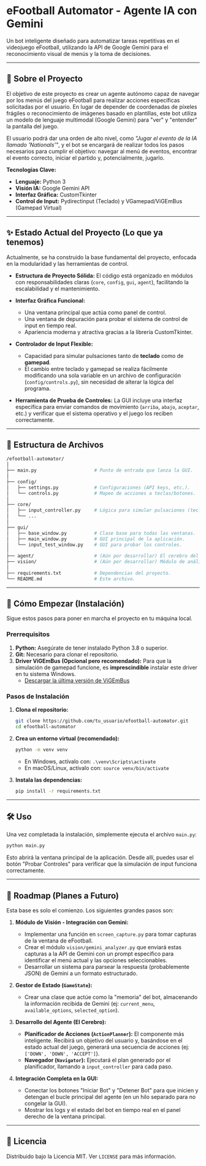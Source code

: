 # eFootball Automator - Agente IA con Gemini

Un bot inteligente diseñado para automatizar tareas repetitivas en el videojuego eFootball, utilizando la API de Google Gemini para el reconocimiento visual de menús y la toma de decisiones.

---

## 📜 Sobre el Proyecto

El objetivo de este proyecto es crear un agente autónomo capaz de navegar por los menús del juego eFootball para realizar acciones específicas solicitadas por el usuario. En lugar de depender de coordenadas de píxeles frágiles o reconocimiento de imágenes basado en plantillas, este bot utiliza un modelo de lenguaje multimodal (Google Gemini) para "ver" y "entender" la pantalla del juego.

El usuario podrá dar una orden de alto nivel, como *"Jugar el evento de la IA llamado 'Nationals'"*, y el bot se encargará de realizar todos los pasos necesarios para cumplir el objetivo: navegar al menú de eventos, encontrar el evento correcto, iniciar el partido y, potencialmente, jugarlo.

**Tecnologías Clave:**
*   **Lenguaje:** Python 3
*   **Visión IA:** Google Gemini API
*   **Interfaz Gráfica:** CustomTkinter
*   **Control de Input:** Pydirectinput (Teclado) y VGamepad/ViGEmBus (Gamepad Virtual)

---

## ✨ Estado Actual del Proyecto (Lo que ya tenemos)

Actualmente, se ha construido la base fundamental del proyecto, enfocada en la modularidad y las herramientas de control.

*   **Estructura de Proyecto Sólida:** El código está organizado en módulos con responsabilidades claras (`core`, `config`, `gui`, `agent`), facilitando la escalabilidad y el mantenimiento.

*   **Interfaz Gráfica Funcional:**
    *   Una ventana principal que actúa como panel de control.
    *   Una ventana de depuración para probar el sistema de control de input en tiempo real.
    *   Apariencia moderna y atractiva gracias a la librería CustomTkinter.

*   **Controlador de Input Flexible:**
    *   Capacidad para simular pulsaciones tanto de **teclado** como de **gamepad**.
    *   El cambio entre teclado y gamepad se realiza fácilmente modificando una sola variable en un archivo de configuración (`config/controls.py`), sin necesidad de alterar la lógica del programa.

*   **Herramienta de Prueba de Controles:** La GUI incluye una interfaz específica para enviar comandos de movimiento (`arriba`, `abajo`, `aceptar`, etc.) y verificar que el sistema operativo y el juego los reciben correctamente.

---

## 📂 Estructura de Archivos

```bash
/efootball-automator/
│
├── main.py                     # Punto de entrada que lanza la GUI.
│
├── config/
│   ├── settings.py             # Configuraciones (API keys, etc.).
│   └── controls.py             # Mapeo de acciones a teclas/botones.
│
├── core/
│   ├── input_controller.py     # Lógica para simular pulsaciones (teclado/gamepad).
│   └── ...
│
├── gui/
│   ├── base_window.py          # Clase base para todas las ventanas.
│   ├── main_window.py          # GUI principal de la aplicación.
│   └── input_test_window.py    # GUI para probar los controles.
│
├── agent/                      # (Aún por desarrollar) El cerebro del bot.
├── vision/                     # (Aún por desarrollar) Módulo de análisis con Gemini.
│
├── requirements.txt            # Dependencias del proyecto.
└── README.md                   # Este archivo.
```

---

## 🚀 Cómo Empezar (Instalación)

Sigue estos pasos para poner en marcha el proyecto en tu máquina local.

### Prerrequisitos

1.  **Python:** Asegúrate de tener instalado Python 3.8 o superior.
2.  **Git:** Necesario para clonar el repositorio.
3.  **Driver ViGEmBus (Opcional pero recomendado):** Para que la simulación de gamepad funcione, es **imprescindible** instalar este driver en tu sistema Windows.
    *   [Descargar la última versión de ViGEmBus](https://github.com/ViGEm/ViGEmBus/releases)

### Pasos de Instalación

1.  **Clona el repositorio:**
    ```sh
    git clone https://github.com/tu_usuario/efootball-automator.git
    cd efootball-automator
    ```

2.  **Crea un entorno virtual (recomendado):**
    ```sh
    python -m venv venv
    ```
    *   En Windows, actívalo con: `.\venv\Scripts\activate`
    *   En macOS/Linux, actívalo con: `source venv/bin/activate`

3.  **Instala las dependencias:**
    ```sh
    pip install -r requirements.txt
    ```

---

## 🛠️ Uso

Una vez completada la instalación, simplemente ejecuta el archivo `main.py`:

```sh
python main.py
```

Esto abrirá la ventana principal de la aplicación. Desde allí, puedes usar el botón "Probar Controles" para verificar que la simulación de input funciona correctamente.

---

## 🔮 Roadmap (Planes a Futuro)

Esta base es solo el comienzo. Los siguientes grandes pasos son:

1.  **Módulo de Visión - Integración con Gemini:**
    *   Implementar una función en `screen_capture.py` para tomar capturas de la ventana de eFootball.
    *   Crear el módulo `vision/gemini_analyzer.py` que enviará estas capturas a la API de Gemini con un prompt específico para identificar el menú actual y las opciones seleccionables.
    *   Desarrollar un sistema para parsear la respuesta (probablemente JSON) de Gemini a un formato estructurado.

2.  **Gestor de Estado (`GameState`):**
    *   Crear una clase que actúe como la "memoria" del bot, almacenando la información recibida de Gemini (ej: `current_menu`, `available_options`, `selected_option`).

3.  **Desarrollo del Agente (El Cerebro):**
    *   **Planificador de Acciones (`ActionPlanner`):** El componente más inteligente. Recibirá un objetivo del usuario y, basándose en el estado actual del juego, generará una secuencia de acciones (ej: `['DOWN', 'DOWN', 'ACCEPT']`).
    *   **Navegador (`Navigator`):** Ejecutará el plan generado por el planificador, llamando a `input_controller` para cada paso.

4.  **Integración Completa en la GUI:**
    *   Conectar los botones "Iniciar Bot" y "Detener Bot" para que inicien y detengan el bucle principal del agente (en un hilo separado para no congelar la GUI).
    *   Mostrar los logs y el estado del bot en tiempo real en el panel derecho de la ventana principal.

---

## 📄 Licencia

Distribuido bajo la Licencia MIT. Ver `LICENSE` para más información.